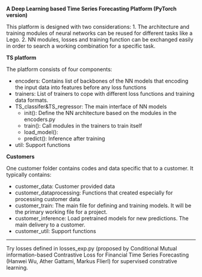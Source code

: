 **A Deep Learning based Time Series Forecasting Platform (PyTorch version)**

This platform is designed with two considerations: 1. The architecture and training modules of neural networks
can be reused for different tasks like a Lego. 2. NN modules, losses and training function can be exchanged easily in order to search a working combination for a specific task.

**TS platform**

The platform consists of four components: 
- encoders: Contains list of backbones of the NN models that encoding the input data into features before any loss functions
- trainers: List of trainers to cope with different loss functions and training data formats.
- TS_classifer&TS_regressor: The main interface of NN models
  - init(): Define the NN architecture based on the modules in the encoders.py
  - train(): Call modules in the trainers to train itself
  - load_model(): 
  - predict(): Inference after training
- util: Support functions

**Customers**

One customer folder contains codes and data specific that to a customer. It typically 
contains:
- customer_data: Customer provided data
- customer_dataprocessing: Functions that created especially for processing customer data
- customer_train:  The main file for defining and 
training models. It will be the primary working file for a project.
- customer_inference: Load pretrained models for new predictions. The main delivery to a customer.
- customer_util: Support functions

-----------------------------------------------------------------------------------------------------------------------------
Try losses defined in losses_exp.py (proposed by Conditional Mutual information-based Contrastive Loss for Financial Time Series Forecasting (Hanwei Wu, Ather Gattami, Markus Flierl) for supervised constrative learning.
